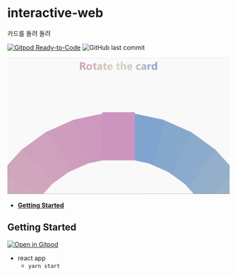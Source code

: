 <h1>interactive-web</h1>
<p>카드를 돌려 돌려</p>

[![Gitpod Ready-to-Code](https://img.shields.io/badge/Gitpod-Ready--to--Code-blue?logo=gitpod)](https://gitpod.io/#https://github.com/jeonhyunji/interactive-web)
![GitHub last commit](https://img.shields.io/github/last-commit/jeonhyunji/interactive-web)

<img src="https://raw.githubusercontent.com/jeonhyunji/interactive-web/master/resources/cardRotation.gif?sanitize=true" width="800"/>

- [**Getting Started**](#getting-started)

## Getting Started 
[![Open in Gitpod](https://gitpod.io/button/open-in-gitpod.svg)](https://gitpod.io/#https://github.com/jeonhyunji/interactive-web)
- react app
  - `yarn start`
